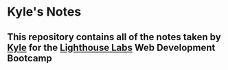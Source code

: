 # Kyle's Notes
## This repository contains all of the notes taken by [Kyle](https://github.com/Islander333) for the [Lighthouse Labs](https://www.lighthouselabs.ca/?gad_source=1&gclid=CjwKCAjwupGyBhBBEiwA0UcqaDzTCFuAuaeG48EVJHdA_2OGrbEyD3LVqScvqOQAV2en_QhFE4sBlBoCmW4QAvD_BwE) Web Development Bootcamp
